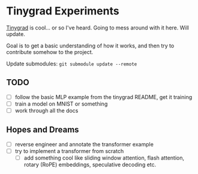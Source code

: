 # Tinygrad Experiments

[Tinygrad](https://github.com/tinygrad/tinygrad) is cool... or so I've heard. Going to mess around with it here. Will update.

Goal is to get a basic understanding of how it works, and then try to contribute somehow to the project.

Update submodules:
    `git submodule update --remote`

## TODO
- [ ] follow the basic MLP example from the tinygrad README, get it training
- [ ] train a model on MNIST or something
- [ ] work through all the docs

## Hopes and Dreams
- [ ] reverse engineer and annotate the transformer example
- [ ] try to implement a transformer from scratch
  - [ ] add something cool like sliding window attention, flash attention, rotary (RoPE) embeddings, speculative decoding etc.